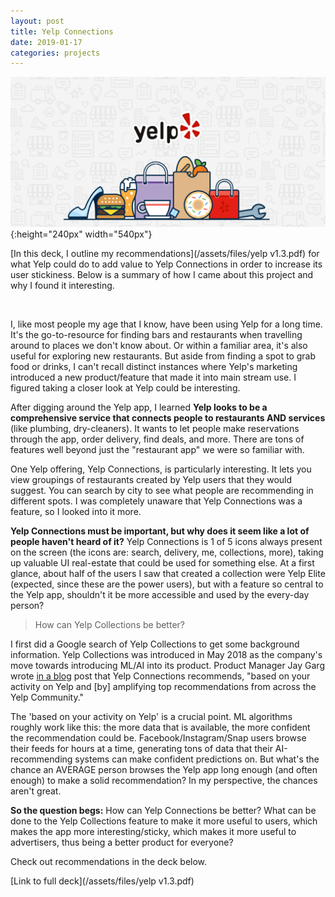 ```yaml
---
layout: post
title: Yelp Connections
date: 2019-01-17
categories: projects
---
```


![](/assets/images/yelp_og_image.png){:height="240px" width="540px"}



[In this deck, I outline my recommendations](/assets/files/yelp v1.3.pdf) for what Yelp could do to add value to Yelp Connections in order to increase its user stickiness. Below is a summary of how I came about this project and why I found it interesting.

<br>

I, like most people my age that I know, have been using Yelp for a long time. It's the go-to-resource for finding bars and restaurants when travelling around to places we don't know about. Or within a familiar area, it's also useful for exploring new restaurants. But aside from finding a spot to grab food or drinks, I can't recall distinct instances where Yelp's marketing introduced a new product/feature that made it into main stream use. I figured taking a closer look at Yelp could be interesting.

After digging around the Yelp app, I learned **Yelp looks to be a comprehensive service that connects people to restaurants AND services** (like plumbing, dry-cleaners). It wants to let people make reservations through the app, order delivery, find deals, and more. There are tons of features well beyond just the "restaurant app" we were so familiar with.

One Yelp offering, Yelp Connections, is particularly interesting. It lets you view groupings of restaurants created by Yelp users that they would suggest. You can search by city to see what people are recommending in different spots. I was completely unaware that Yelp Connections was a feature, so I looked into it more.

**Yelp Connections must be important, but why does it seem like a lot of people haven't heard of it?** Yelp Connections is 1 of 5 icons always present on the screen (the icons are: search, delivery, me, collections, more), taking up valuable UI real-estate that could be used for something else. At a first glance, about half of the users I saw that created a collection were Yelp Elite (expected, since these are the power users), but with a feature so central to the Yelp app, shouldn't it be more accessible and used by the every-day person?

> How can Yelp Collections be better?

I first did a Google search of Yelp Collections to get some background information. Yelp Collections was introduced in May 2018 as the company's move towards introducing ML/AI into its product. Product Manager Jay Garg wrote [in a blog](https://www.digitaltrends.com/social-media/yelp-collections-announced/) post that Yelp Connections recommends, "based on your activity on Yelp and [by] amplifying top recommendations from across the Yelp Community."

The 'based on your activity on Yelp' is a crucial point. ML algorithms roughly work like this: the more data that is available, the more confident the recommendation could be. Facebook/Instagram/Snap users browse their feeds for hours at a time, generating tons of data that their AI-recommending systems can make confident predictions on. But what's the chance an AVERAGE person browses the Yelp app long enough (and often enough) to make a solid recommendation? In my perspective, the chances aren't great.

**So the question begs:** How can Yelp Connections be better? What can be done to the Yelp Collections feature to make it more useful to users, which makes the app more interesting/sticky, which makes it more useful to advertisers, thus being a better product for everyone?

Check out recommendations in the deck below.

[Link to full deck](/assets/files/yelp v1.3.pdf)
<br>
<br>
